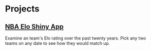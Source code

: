 # Projects

## [NBA Elo Shiny App][1]

Examine an team's Elo rating over the past twenty years. Pick any two teams on any date to see how they would match up. 


[1]: https://jtcies.shinyapps.io/nba-elo